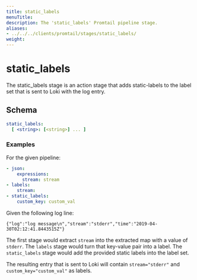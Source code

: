 ```yaml
---
title: static_labels
menuTitle:  
description: The 'static_labels' Promtail pipeline stage. 
aliases: 
- ../../../clients/promtail/stages/static_labels/
weight:  
---
```


# static_labels

The static_labels stage is an action stage that adds static-labels to the label set that is sent to Loki with the log entry.

## Schema

```yaml
static_labels:
  [ <string>: [<string>] ... ]
```

### Examples

For the given pipeline:

```yaml
- json:
    expressions:
      stream: stream
- labels:
    stream:
- static_labels:
    custom_key: custom_val
```

Given the following log line:

```
{"log":"log message\n","stream":"stderr","time":"2019-04-30T02:12:41.8443515Z"}
```

The first stage would extract `stream` into the extracted map with a value of
`stderr`. The `labels` stage would turn that key-value pair into a label. The
`static_labels` stage would add the provided static labels into the label set.

The resulting entry that is sent to Loki will contain `stream="stderr"` and `custom_key="custom_val"` as labels.
